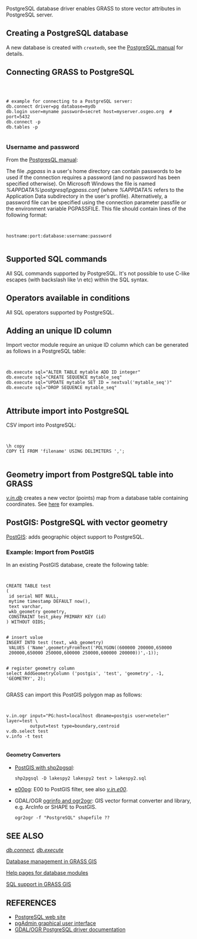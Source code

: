 
PostgreSQL database driver enables GRASS to store vector attributes in
PostgreSQL server.

## Creating a PostgreSQL database

A new database is created with `createdb`, see
the [PostgreSQL
manual](https://www.postgresql.org/docs/manuals/) for details.

## Connecting GRASS to PostgreSQL


```



# example for connecting to a PostgreSQL server:
db.connect driver=pg database=mydb
db.login user=myname password=secret host=myserver.osgeo.org  # port=5432
db.connect -p
db.tables -p


```


### Username and password

From the [PostgresQL manual](https://www.postgresql.org/docs/10/static/libpq-pgpass.html):

The file *.pgpass* in a user's home directory can contain
passwords to be used if the connection requires a password (and no
password has been specified otherwise). On Microsoft Windows the file
is named *%APPDATA%\postgresql\pgpass.conf* (where
*%APPDATA%* refers to the Application Data subdirectory in the
user's profile). Alternatively, a password file can be specified using
the connection parameter passfile or the environment variable
PGPASSFILE.
This file should contain lines of the following format:

```


hostname:port:database:username:password


```


## Supported SQL commands

All SQL commands supported by PostgreSQL.
It's not possible to use C-like escapes (with backslash like \n etc)
within the SQL syntax.

## Operators available in conditions

All SQL operators supported by PostgreSQL.

## Adding an unique ID column

Import vector module require an unique ID column which can
be generated as follows in a PostgreSQL table:

```


db.execute sql="ALTER TABLE mytable ADD ID integer"
db.execute sql="CREATE SEQUENCE mytable_seq"
db.execute sql="UPDATE mytable SET ID = nextval('mytable_seq')"
db.execute sql="DROP SEQUENCE mytable_seq"


```


## Attribute import into PostgreSQL

CSV import into PostgreSQL:

```


\h copy
COPY t1 FROM 'filename' USING DELIMITERS ',';


```


## Geometry import from PostgreSQL table into GRASS

*[v.in.db](v.in.db.html)* creates a new vector
(points) map from a database table containing
coordinates. See [here](v.in.db.html) for examples.

## PostGIS: PostgreSQL with vector geometry

[PostGIS](https://postgis.net/):
adds geographic object support to PostgreSQL.

### Example: Import from PostGIS

In an existing PostGIS database, create the following table:

```


CREATE TABLE test
(
 id serial NOT NULL,
 mytime timestamp DEFAULT now(),
 text varchar,
 wkb_geometry geometry,
 CONSTRAINT test_pkey PRIMARY KEY (id)
) WITHOUT OIDS;


# insert value
INSERT INTO test (text, wkb_geometry)
 VALUES ('Name',geometryFromText('POLYGON((600000 200000,650000
 200000,650000 250000,600000 250000,600000 200000))',-1));


# register geometry column
select AddGeometryColumn ('postgis', 'test', 'geometry', -1, 'GEOMETRY', 2);


```


GRASS can import this PostGIS polygon map as follows:

```


v.in.ogr input="PG:host=localhost dbname=postgis user=neteler" layer=test \
         output=test type=boundary,centroid
v.db.select test
v.info -t test


```


#### Geometry Converters

* [PostGIS with shp2pgsql](https://postgis.net/workshops/postgis-intro/loading_data.html#loading-with-shp2pgsql):

  `shp2pgsql -D lakespy2 lakespy2 test > lakespy2.sql`
* [e00pg](https://e00pg.sourceforge.net/): E00 to PostGIS filter,
  see also *[v.in.e00](v.in.e00.html)*.
* GDAL/OGR [ogrinfo and ogr2ogr](https://gdal.org/):
  GIS vector format converter and library, e.g. ArcInfo or SHAPE to PostGIS.

  `ogr2ogr -f "PostgreSQL" shapefile ??`


## SEE ALSO

*[db.connect](db.connect.html),
[db.execute](db.execute.html)*

[Database management in GRASS GIS](databaseintro.html)

[Help pages for database modules](database.html)

[SQL support in GRASS GIS](sql.html)

## REFERENCES

* [PostgreSQL web site](https://www.postgresql.org/)
* [pgAdmin graphical user interface](https://www.pgadmin.org/)
* [GDAL/OGR PostgreSQL
  driver documentation](https://gdal.org/en/stable/drivers/vector/pg.html)

